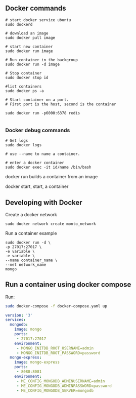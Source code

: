 ## Docker commands

```
# start docker service ubuntu
sudo dockerd

# download an image
sudo docker pull image

# start new container 
sudo docker run image

# Run container in the backgroup
sudo docker run -d image

# Stop container
sudo docker stop id

#list containers
sudo docker ps -a

# Start container on a port.
# First port is the host, second is the container

sudo docker run -p6000:6378 redis
 
```

### Docker debug commands

```
# Get logs
sudo docker logs

# use --name to name a container.

# enter a docker container 
sudo docker exec -it id/name /bin/bash

```

docker run builds a container from an image

docker start, start, a container

## Developing with Docker

Create a docker network
```
sudo docker network create monto_network
```

Run a container example
```
sudo docker run -d \
-p 27017:27017 \
-e variable \
-e variable \
--name container_name \
--net network_name
mongo

```
## Run a container using docker compose

Run:
```bash
sudo docker-compose -f docker-compose.yaml up

```

```yaml
version: '3'
services:
  mongodb:
    image: mongo
    ports:
     - 27017:27017
    environment:
     - MONGO_INITDB_ROOT_USERNAME=admin
     - MONGO_INITDB_ROOT_PASSWORD=password
  mongo-express:
    image: mongo-express
    ports:
     - 8080:8081
    environment:
     - ME_CONFIG_MONGODB_ADMINUSERNAME=admin
     - ME_CONFIG_MONGODB_ADMINPASSWORD=password
     - ME_CONFIG_MONGODB_SERVER=mongodb

```




